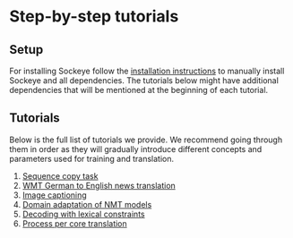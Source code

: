 # Step-by-step tutorials

## Setup

For installing Sockeye follow the [installation instructions](../README.md#installation)
to manually install Sockeye and all dependencies. The tutorials below might have additional dependencies that
will be mentioned at the beginning of each tutorial.

## Tutorials

Below is the full list of tutorials we provide. We recommend going through them in order as they will gradually
introduce different concepts and parameters used for training and translation.

1. [Sequence copy task](seqcopy)
1. [WMT German to English news translation](wmt)
1. [Image captioning](image_captioning)
1. [Domain adaptation of NMT models](adapt)
1. [Decoding with lexical constraints](constraints)
1. [Process per core translation](process_per_core_translation)
